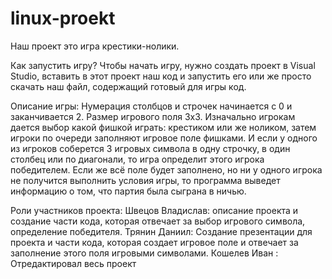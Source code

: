 # linux-proekt
Наш проект это игра крестики-нолики.

Как запустить игру?
Чтобы начать игру, нужно создать проект в Visual Studio, вставить в этот проект наш код и запустить его или же просто скачать наш файл, содержащий готовый для игры код.

Описание игры: Нумерация столбцов и строчек начинается с 0 и заканчивается 2. Размер игрового поля 3x3. Изначально игрокам дается выбор какой фишкой играть: крестиком или же ноликом, затем игроки по очереди заполняют игровое поле фишками. И если у одного из игроков соберется 3 игровых символа в одну строчку, в один столбец или по диагонали, то игра определит этого игрока победителем. Если же всё поле будет заполнено, но ни у одного игрока не получится выполнить условия игры, то программа выведет информацию о том, что партия была сыграна в ничью.

Роли участников проекта:
Швецов Владислав: описание проекта и создание части кода, которая отвечает за выбор игрового символа, определение победителя.
Трянин Даниил: Создание презентации для проекта и части кода, которая создает игровое поле и отвечает за заполнение этого поля игровыми символами.
Кошелев Иван : Отредактировал весь проект 

